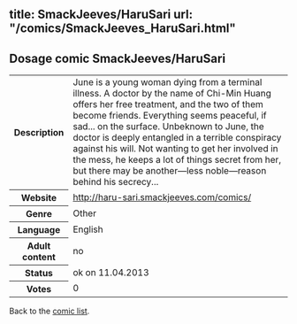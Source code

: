 title: SmackJeeves/HaruSari
url: "/comics/SmackJeeves_HaruSari.html"
---
Dosage comic SmackJeeves/HaruSari
-----------------------------------------

<table class="comicinfo">
<tr>
<th>Description</th><td>June is a young woman dying from a terminal illness. A doctor by the name of Chi-Min Huang offers her free treatment, and the two of them become friends. Everything seems peaceful, if sad... on the surface. Unbeknown to June, the doctor is deeply entangled in a terrible conspiracy against his will. Not wanting to get her involved in the mess, he keeps a lot of things secret from her, but there may be another—less noble—reason behind his secrecy...</td>
</tr>
<tr>
<th>Website</th><td><a href="http://haru-sari.smackjeeves.com/comics/">http://haru-sari.smackjeeves.com/comics/</a></td>
</tr>
<tr>
<th>Genre</th><td>Other</td>
</tr>
<tr>
<th>Language</th><td>English</td>
</tr>
<tr>
<th>Adult content</th><td>no</td>
</tr>
<tr>
<th>Status</th><td>ok on 11.04.2013</td>
</tr>
<tr>
<th>Votes</th><td>0</div></td>
</tr>
</table>

Back to the [comic list](../comic-index.html).
